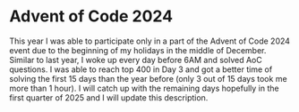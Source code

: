 <h1> Advent of Code 2024 </h1>

This year I was able to participate only in a part of the Advent of Code 2024 event due to the beginning of my holidays in the middle of December. Similar to last year, I woke up every day before 6AM and solved AoC questions. I was able to reach top 400 in Day 3 and got a better time of solving the first 15 days than the year before (only 3 out of 15 days took me more than 1 hour). I will catch up with the remaining days hopefully in the first quarter of 2025 and I will update this description.
